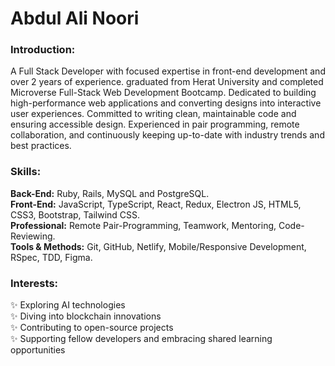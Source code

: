 # Abdul Ali Noori

### Introduction:
A Full Stack Developer with focused expertise in front-end development and over 2 years of experience. graduated from Herat University and completed Microverse Full-Stack Web Development Bootcamp. Dedicated to building high-performance web applications and converting designs into interactive user experiences. Committed to writing clean, maintainable code and ensuring accessible design. Experienced in pair programming, remote collaboration, and continuously keeping up-to-date with industry trends and best practices.

### Skills:
**Back-End:** Ruby, Rails, MySQL and PostgreSQL.  
**Front-End:** JavaScript, TypeScript, React, Redux, Electron JS, HTML5, CSS3, Bootstrap, Tailwind CSS.   
**Professional:** Remote Pair-Programming, Teamwork, Mentoring, Code-Reviewing.  
**Tools & Methods:** Git, GitHub, Netlify, Mobile/Responsive Development, RSpec, TDD, Figma.  

### Interests:
✨ Exploring AI technologies  
✨ Diving into blockchain innovations  
✨ Contributing to open-source projects  
✨ Supporting fellow developers and embracing shared learning opportunities


